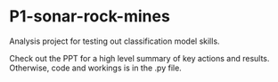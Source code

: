 # P1-sonar-rock-mines
Analysis project for testing out classification model skills.

Check out the PPT for a high level summary of key actions and results. Otherwise, code and workings is in the .py file.
